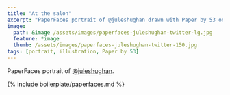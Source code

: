 ```yaml
---
title: "At the salon"
excerpt: "PaperFaces portrait of @juleshughan drawn with Paper by 53 on an iPad."
image: 
  path: &image /assets/images/paperfaces-juleshughan-twitter-lg.jpg 
  feature: *image
  thumb: /assets/images/paperfaces-juleshughan-twitter-150.jpg
tags: [portrait, illustration, Paper by 53]
---
```


PaperFaces portrait of [@juleshughan](http://twitter.com/juleshughan).

{% include boilerplate/paperfaces.md %}